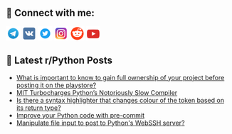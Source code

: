 ## 🔎 Connect with me:
[<img src="https://github.com/bullbesh/bullbesh/blob/main/images/Telegram.png" width="32" height="32" />](https://t.me/bullbesh)
[<img src="https://github.com/bullbesh/bullbesh/blob/main/images/VK.png" width="32" height="32" />](https://vk.com/bullbesh)
[<img src="https://github.com/bullbesh/bullbesh/blob/main/images/Twitter.png" width="32" height="32" />](https://twitter.com/bullbesh1)
[<img src="https://github.com/bullbesh/bullbesh/blob/main/images/Instagram.png" width="32" height="32" />](https://www.instagram.com/bullbesh)
[<img src="https://github.com/bullbesh/bullbesh/blob/main/images/Reddit.png" width="32" height="32" />](https://www.reddit.com/user/bullbesh)
[<img src="https://github.com/bullbesh/bullbesh/blob/main/images/YouTube.png" width="32" height="32" />](https://www.youtube.com/channel/UCtfjRs6uzgq5mfm8S06WTcg)

## 📕 Latest r/Python Posts
<!-- BLOG-POST-LIST:START -->
- [What is important to know to gain full ownership of your project before posting it on the playstore?](https://www.reddit.com/r/Python/comments/127xquy/what_is_important_to_know_to_gain_full_ownership/)
- [MIT Turbocharges Python’s Notoriously Slow Compiler](https://www.reddit.com/r/Python/comments/127xp03/mit_turbocharges_pythons_notoriously_slow_compiler/)
- [Is there a syntax highlighter that changes colour of the token based on its return type?](https://www.reddit.com/r/Python/comments/127xonf/is_there_a_syntax_highlighter_that_changes_colour/)
- [Improve your Python code with pre-commit](https://www.reddit.com/r/Python/comments/127tdi2/improve_your_python_code_with_precommit/)
- [Manipulate file input to post to Python&#39;s WebSSH server?](https://www.reddit.com/r/Python/comments/127t65a/manipulate_file_input_to_post_to_pythons_webssh/)
<!-- BLOG-POST-LIST:END -->
